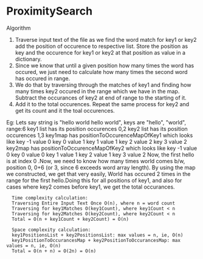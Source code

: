 # ProximitySearch
Algorithm

1. Traverse input text of the file as we find the word match for key1 or key2 add the position of occurence to respective list. Store the position as key and the occurence for key1 or key2 at that position as value in a dictionary.
2.  Since we know that until a given position how many times the word has occured,
we just need to calculate how many times the second word has occured in range.
3. We do that by traversing through the matches of key1 and finding how many times key2 occured in the range which we have in the map. Subtract the occurances of key2 at end of range to the starting of it.
4. Add it to the total occurences. Repeat the same process for key2 and get its count and it the toal occurences.

Eg: Lets say string is "hello world hello world", keys are "hello", "world", range:6
key1 list has its position occurences 0,2
key2 list has its position occurences 1,3
key1map has positionToOccurenceMapOfKey1 which looks like 
key -1 value 0 key 0 value 1 key 1 value 1 key 2 value 2 key 3 value 2
key2map has positionToOccurenceMapOfKey2 which looks like
key -1 value 0 key 0 value 0 key 1 value 1 key 2 value 1 key 3 value 2
Now, the first hello is at index 0 .Now, we need to know how many times world comes b/w,
position 0, 0+6 (or 3, since 6 exceeds word array length). By using the map we constructed, we get that very easily, World has occured 2 times in the range for the first hello.Doing this for all positions of key1, and also for cases where key2 comes before key1, we get the total occurances.
      
      Time complexity calculation:
      Traversing Entire Input Text Once O(n), where n = word count
      Traversing for key1Matches O(key1Count), where key1Count < n
      Traversing for key2Matches O(key2Count), where key2Count < n
      Total = O(n + key1Count + key2Count) = O(n)
      
      Space complexity calculation:
      key1PositionsList + key2PositionsList: max values = n, ie, O(n)
      key1PositionToOccurancesMap + key2PositionToOccurancesMap: max values = n, ie, O(n)
      Total = O(n + n) = O(2n) = O(n)
